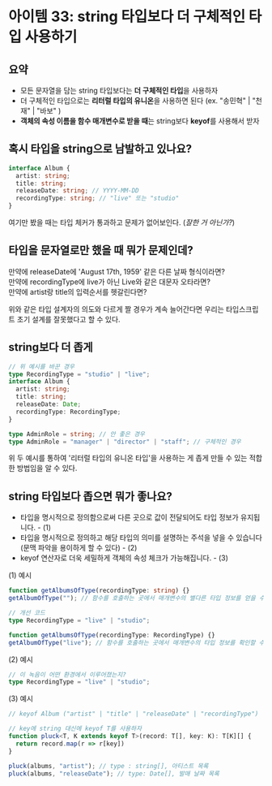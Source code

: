 # 아이템 33: string 타입보다 더 구체적인 타입 사용하기

## 요약
- 모든 문자열을 담는 string 타입보다는 **더 구체적인 타입**을 사용하자
- 더 구체적인 타입으로는 **리터럴 타입의 유니온**을 사용하면 된다 (ex. "송민혁" | "천재" | "바보" )
- **객체의 속성 이름을 함수 매개변수로 받을 때**는 string보다 **keyof**를 사용해서 받자

## 혹시 타입을 string으로 남발하고 있나요?
```ts
interface Album {
  artist: string;
  title: string;
  releaseDate: string; // YYYY-MM-DD
  recordingType: string; // "live" 또는 "studio"
}
```
여기만 봤을 때는 타입 체커가 통과하고 문제가 없어보인다. (_잘한 거 아닌가?_)

## 타입을 문자열로만 했을 때 뭐가 문제인데?
만약에 releaseDate에 'August 17th, 1959' 같은 다른 날짜 형식이라면? <br/>
만약에 recordingType에 live가 아닌 Live와 같은 대문자 오타라면? <br/>
만약에 artist랑 title의 입력순서를 헷갈린다면? <br/>

위와 같은 타입 설계자의 의도와 다르게 짤 경우가 계속 늘어간다면 우리는 타입스크립트 초기 설계를 잘못했다고 할 수 있다.

## string보다 더 좁게
```ts
// 위 예시를 바꾼 경우
type RecordingType = "studio" | "live";
interface Album {
  artist: string;
  title: string;
  releaseDate: Date;
  recordingType: RecordingType;
}
```

```ts
type AdminRole = string; // 안 좋은 경우
type AdminRole = "manager" | "director" | "staff"; // 구체적인 경우
```

위 두 예시를 통하여 '리터럴 타입의 유니온 타입'을 사용하는 게 좁게 만들 수 있는 적합한 방법임을 알 수 있다.

## string 타입보다 좁으면 뭐가 좋나요?
- 타입을 명시적으로 정의함으로써 다른 곳으로 값이 전달되어도 타입 정보가 유지됩니다. - (1)
- 타입을 명시적으로 정의하고 해당 타입의 의미를 설명하는 주석을 넣을 수 있습니다 (문맥 파악을 용이하게 할 수 있다) - (2)
- keyof 연산자로 더욱 세밀하게 객체의 속성 체크가 가능해집니다. - (3)

(1) 예시
```ts
function getAlbumsOfType(recordingType: string) {}
getAlbumOfType(""); // 함수를 호출하는 곳에서 매개변수의 별다른 타입 정보를 얻을 수 없다.

// 개선 코드
type RecordingType = "live" | "studio";

function getAlbumsOfType(recordingType: RecordingType) {}
getAlbumOfType("live"); // 함수를 호출하는 곳에서 매개변수의 타입 정보를 확인할 수 있다.
```

(2) 예시
```ts
// 이 녹음이 어떤 환경에서 이루어졌는지?
type RecordingType = "live" | "studio";
```

(3) 예시
```ts
// keyof Album ("artist" | "title" | "releaseDate" | "recordingType")

// key에 string 대신에 keyof T를 사용하자
function pluck<T, K extends keyof T>(record: T[], key: K): T[K][] {
  return record.map(r => r[key])
}

pluck(albums, "artist"); // type : string[], 아티스트 목록
pluck(albums, "releaseDate"); // type: Date[], 발매 날짜 목록
```
